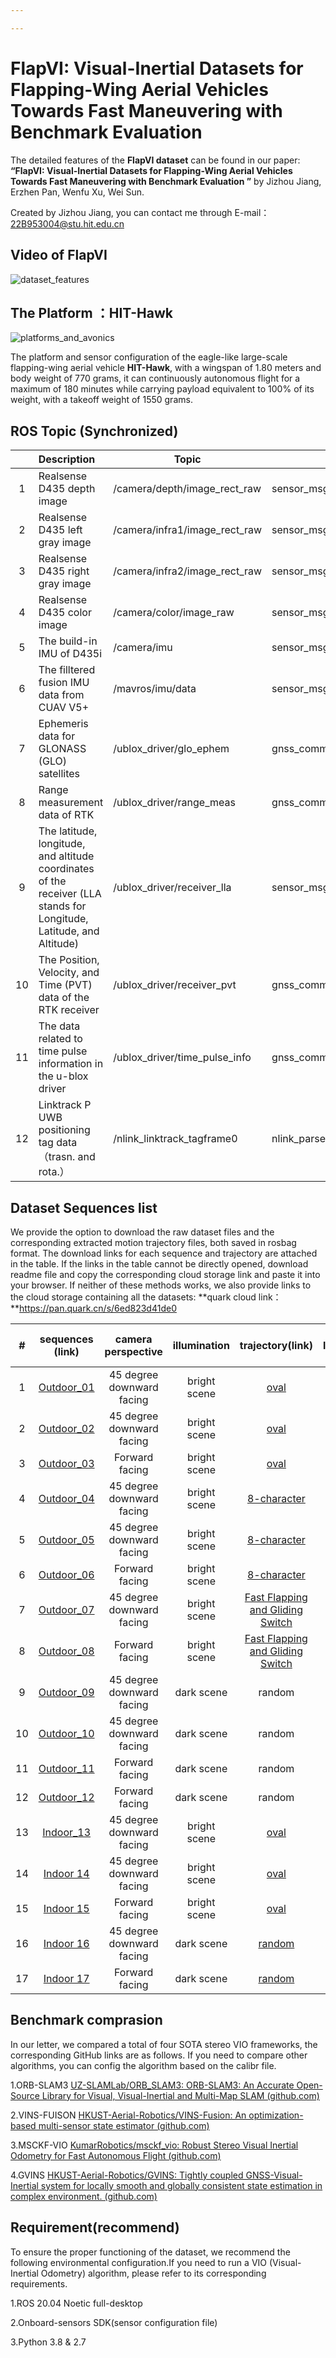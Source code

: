 ```yaml
---

---
```


# FlapVI: Visual-Inertial Datasets for Flapping-Wing Aerial Vehicles  Towards Fast Maneuvering with Benchmark Evaluation  

The detailed features of the **FlapVI dataset** can be found in our paper: **“FlapVI: Visual-Inertial Datasets for Flapping-Wing Aerial Vehicles  Towards Fast Maneuvering with Benchmark Evaluation  ”** by Jizhou Jiang, Erzhen Pan, Wenfu Xu, Wei Sun.

Created by Jizhou Jiang, you can contact me through E-mail：22B953004@stu.hit.edu.cn



## Video of FlapVI

![dataset_features](https://github.com/JonasChill/FlapVI-Dataset/tree/main/image/dataset_features.png)

## The Platform ：HIT-Hawk

![platforms_and_avonics](https://github.com/JonasChill/FlapVI-Dataset/tree/main/image/platforms_and_avonics.png)

The platform and sensor configuration of the eagle-like large-scale flapping-wing aerial vehicle **HIT-Hawk**, with a wingspan of 1.80 meters and body weight of 770 grams, it can continuously autonomous flight for a maximum of 180 minutes while carrying payload equivalent to 100% of its weight, with a takeoff weight of 1550 grams.



## ROS Topic (Synchronized)

|      | Description                                                  | Topic                         | Type                            |
| :--: | :----------------------------------------------------------- | ----------------------------- | ------------------------------- |
|  1   | Realsense D435 depth image                                   | /camera/depth/image_rect_raw  | sensor_msgs/Image               |
|  2   | Realsense D435 left gray image                               | /camera/infra1/image_rect_raw | sensor_msgs/Image               |
|  3   | Realsense D435 right gray image                              | /camera/infra2/image_rect_raw | sensor_msgs/Image               |
|  4   | Realsense D435 color image                                   | /camera/color/image_raw       | sensor_msgs/Image               |
|  5   | The build-in IMU of D435i                                    | /camera/imu                   | sensor_msgs/Imu                 |
|  6   | The filltered fusion IMU data from CUAV V5+                  | /mavros/imu/data              | sensor_msgs/Imu                 |
|  7   | Ephemeris data for GLONASS (GLO) satellites                  | /ublox_driver/glo_ephem       | gnss_comm/GnssGloEphemMsg       |
|  8   | Range measurement data of RTK                                | /ublox_driver/range_meas      | gnss_comm/GnssMeasMsg           |
|  9   | The latitude, longitude, and altitude coordinates of the receiver (LLA stands for Longitude, Latitude, and Altitude) | /ublox_driver/receiver_lla    | sensor_msgs/NavSatFix           |
|  10  | The Position, Velocity, and Time (PVT) data of the RTK receiver | /ublox_driver/receiver_pvt    | gnss_comm/GnssPVTSolnMsg        |
|  11  | The data related to time pulse information in the u-blox driver | /ublox_driver/time_pulse_info | gnss_comm/GnssTimePulseInfoMsg  |
|  12  | Linktrack P UWB positioning tag data（trasn. and rota.）     | /nlink_linktrack_tagframe0    | nlink_parser/LinktrackTagframe0 |



## Dataset Sequences list

We provide the option to download the raw dataset files and the corresponding extracted motion trajectory files, both saved in rosbag format. The download links for each sequence and trajectory are attached in the table. If the links in the table cannot be directly opened, download readme file and copy the corresponding cloud storage link and paste it into your browser. If neither of these methods works, we also provide links to the cloud storage containing all the datasets:
**quark cloud link：**https://pan.quark.cn/s/6ed823d41de0



|  #   |                 sequences (link)                  |    camera perspective     | illumination |                       trajectory(link)                       | length(m) | duration(s) | max ground speed(m/s) | air speed(m/s) | groundtruth |   level   |
| :--: | :-----------------------------------------------: | :-----------------------: | :----------: | :----------------------------------------------------------: | :-------: | :---------: | :-------------------: | :------------: | :---------: | :-------: |
|  1   | [Outdoor_01](https://pan.quark.cn/s/a176ecdb9dcd) | 45 degree downward facing | bright scene |         [oval](https://pan.quark.cn/s/2c497376fac8)          |  910.18   |     156     |         12.02         |      0.36      |      ✔      |  medium   |
|  2   | [Outdoor_02](https://pan.quark.cn/s/88513081e6f9) | 45 degree downward facing | bright scene |         [oval](https://pan.quark.cn/s/e654374c453d)          |  839.24   |     150     |         13.40         |      0.39      |      ✔      |  medium   |
|  3   | [Outdoor_03](https://pan.quark.cn/s/2e671803ab9e) |      Forward  facing      | bright scene |         [oval](https://pan.quark.cn/s/a2f07f9a35ea)          |  1150.60  |     197     |         13.47         |      1.59      |      ✔      | difficult |
|  4   | [Outdoor_04](https://pan.quark.cn/s/4badfa1e3cc8) | 45 degree downward facing | bright scene |      [8-character](https://pan.quark.cn/s/6415f87b77a9)      |  808.28   |     159     |         10.04         |      1.68      |      ✔      |  medium   |
|  5   | [Outdoor_05](https://pan.quark.cn/s/4b0f4afa33f8) | 45 degree downward facing | bright scene |      [8-character](https://pan.quark.cn/s/03ed33708d70)      |  963.88   |     155     |         11.74         |      1.53      |      ✔      |  medium   |
|  6   | [Outdoor_06](https://pan.quark.cn/s/cf41e2edac14) |      Forward  facing      | bright scene |      [8-character](https://pan.quark.cn/s/b0bc2f87f21f)      |  575.89   |     125     |         11.09         |      1.75      |      ✔      | difficult |
|  7   | [Outdoor_07](https://pan.quark.cn/s/fd8b2cdf1822) | 45 degree downward facing | bright scene | [Fast Flapping and Gliding Switch](https://pan.quark.cn/s/d033837a3f6c) |  377.71   |     67      |         12.29         |      1.62      |      ✔      |  medium   |
|  8   | [Outdoor_08](https://pan.quark.cn/s/a2c003ba35b5) |      Forward  facing      | bright scene | [Fast Flapping and Gliding Switch](https://pan.quark.cn/s/b5b16b3f5ea0) |  104.10   |     41      |         9.87          |      1.64      |      ✔      |  medium   |
|  9   | [Outdoor_09](https://pan.quark.cn/s/d90d8e54409b) | 45 degree downward facing | dark  scene  |                            random                            |   78.15   |     26      |         8.34          |      1.34      |      ✔      | difficult |
|  10  | [Outdoor_10](https://pan.quark.cn/s/86f89110fb4d) | 45 degree downward facing | dark  scene  |                            random                            |  105.86   |    31.5     |         7.87          |      1.47      |      ✔      | difficult |
|  11  | [Outdoor_11](https://pan.quark.cn/s/d94616bb429b) |      Forward  facing      | dark  scene  |                            random                            |   94.31   |    34.4     |         8.92          |      1.44      |      ✔      | difficult |
|  12  | [Outdoor_12](https://pan.quark.cn/s/6ae1433a1104) |      Forward  facing      | dark  scene  |                            random                            |   98.82   |     69      |         9.27          |      1.51      |      ✔      | difficult |
|  13  | [Indoor_13](https://pan.quark.cn/s/a176ecdb9dcd)  | 45 degree downward facing | bright scene |         [oval](https://pan.quark.cn/s/08baf75cba0a)          |   43.25   |    17.6     |         8.94          |      NaN       |      ✔      |  medium   |
|  14  | [Indoor 14](https://pan.quark.cn/s/13da836478cf)  | 45 degree downward facing | bright scene |         [oval](https://pan.quark.cn/s/1f5645dbc845)          |  163.44   |    36.3     |         12.17         |      NaN       |      ✔      | difficult |
|  15  | [Indoor 15](https://pan.quark.cn/s/8ff207e19441)  |      Forward  facing      | bright scene |         [oval](https://pan.quark.cn/s/b82f1bfc5536)          |   83.34   |    29.3     |         8.81          |      NaN       |      ✔      | difficult |
|  16  | [Indoor 16](https://pan.quark.cn/s/45fcd10333fe)  | 45 degree downward facing | dark  scene  |        [random](https://pan.quark.cn/s/7a72ac536e98)         |   55.28   |    13.4     |         11.85         |      NaN       |      ✔      | difficult |
|  17  | [Indoor 17](https://pan.quark.cn/s/bafbca7367c8)  |      Forward  facing      | dark  scene  |        [random](https://pan.quark.cn/s/cb078b250cb6)         |   51.14   |    14.6     |         11.99         |      NaN       |      ✔      | difficult |



## Benchmark comprasion

In our letter, we compared a total of four SOTA stereo VIO frameworks, the corresponding GitHub links are as follows. If you need to compare other algorithms, you can config the algorithm based on the calibr file.

1.ORB-SLAM3 [UZ-SLAMLab/ORB_SLAM3: ORB-SLAM3: An Accurate Open-Source Library for Visual, Visual-Inertial and Multi-Map SLAM (github.com)](https://github.com/UZ-SLAMLab/ORB_SLAM3)

2.VINS-FUISON [HKUST-Aerial-Robotics/VINS-Fusion: An optimization-based multi-sensor state estimator (github.com)](https://github.com/HKUST-Aerial-Robotics/VINS-Fusion)

3.MSCKF-VIO [KumarRobotics/msckf_vio: Robust Stereo Visual Inertial Odometry for Fast Autonomous Flight (github.com)](https://github.com/KumarRobotics/msckf_vio)

4.GVINS [HKUST-Aerial-Robotics/GVINS: Tightly coupled GNSS-Visual-Inertial system for locally smooth and globally consistent state estimation in complex environment. (github.com)](https://github.com/HKUST-Aerial-Robotics/GVINS)



## Requirement(recommend)

To ensure the proper functioning of the dataset, we recommend the following environmental configuration.If you need to run a VIO (Visual-Inertial Odometry) algorithm, please refer to its corresponding requirements.

1.ROS 20.04 Noetic full-desktop

2.Onboard-sensors SDK(sensor configuration file)

3.Python 3.8 & 2.7





